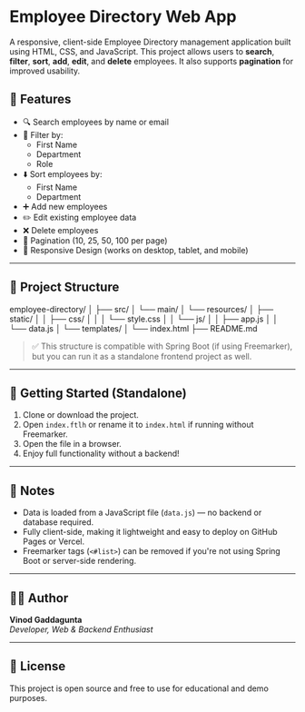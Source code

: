 # Employee Directory Web App

A responsive, client-side Employee Directory management application built using HTML, CSS, and JavaScript. This project allows users to **search**, **filter**, **sort**, **add**, **edit**, and **delete** employees. It also supports **pagination** for improved usability.

## 🌟 Features

- 🔍 Search employees by name or email
- 🧰 Filter by:
  - First Name
  - Department
  - Role
- ⬇️ Sort employees by:
  - First Name
  - Department
- ➕ Add new employees
- ✏️ Edit existing employee data
- ❌ Delete employees
- 🔢 Pagination (10, 25, 50, 100 per page)
- 📱 Responsive Design (works on desktop, tablet, and mobile)

---

## 📁 Project Structure

employee-directory/
│
├── src/
│ └── main/
│ └── resources/
│ ├── static/
│ │ ├── css/
│ │ │ └── style.css
│ │ └── js/
│ │ ├── app.js
│ │ └── data.js
│ └── templates/
│ └── index.html
├── README.md

> ✅ This structure is compatible with Spring Boot (if using Freemarker), but you can run it as a standalone frontend project as well.

---

## 🚀 Getting Started (Standalone)

1. Clone or download the project.
2. Open `index.ftlh` or rename it to `index.html` if running without Freemarker.
3. Open the file in a browser.
4. Enjoy full functionality without a backend!

---

## 📌 Notes

- Data is loaded from a JavaScript file (`data.js`) — no backend or database required.
- Fully client-side, making it lightweight and easy to deploy on GitHub Pages or Vercel.
- Freemarker tags (`<#list>`) can be removed if you're not using Spring Boot or server-side rendering.

---

## 👨‍💻 Author

**Vinod Gaddagunta**  
_Developer, Web & Backend Enthusiast_

---

## 📄 License

This project is open source and free to use for educational and demo purposes.
